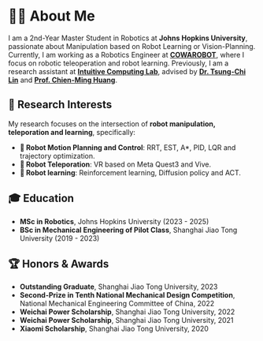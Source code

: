 
# 👨‍🎓 About Me

I am a 2nd-Year Master Student in Robotics at **Johns Hopkins University**, passionate about Manipulation based on Robot Learning or Vision-Planning. Currently, I am working as a Robotics Engineer at **[COWAROBOT](https://www.cowarobot.com/)**, where I focus on robotic teleoperation and robot learning. Previously, I am a research assistant at **[Intuitive Computing Lab](https://intuitivecomputing.github.io/)**, advised by **[Dr. Tsung-Chi Lin](https://www.lintsungchi.com/)** and **[Prof. Chien-Ming Huang](https://www.cs.jhu.edu/~cmhuang/)**.

## 🔬 Research Interests
My research focuses on the intersection of **robot manipulation, teleporation and learning**, specifically:
- **🤖 Robot Motion Planning and Control**: RRT, EST, A*, PID, LQR and trajectory optimization.
- **📡 Robot Teleporation**: VR based on Meta Quest3 and Vive.
- **🧠 Robot learning**: Reinforcement learning, Diffusion policy and ACT.

## 🎓 Education
- **MSc in Robotics**, Johns Hopkins University (2023 - 2025)
- **BSc in Mechanical Engineering of Pilot Class**, Shanghai Jiao Tong University (2019 - 2023)

## 🏆 Honors & Awards
- **Outstanding Graduate**, Shanghai Jiao Tong University, 2023
- **Second-Prize in Tenth National Mechanical Design Competition**, National Mechanical Engineering Committee of China, 2022
- **Weichai Power Scholarship**, Shanghai Jiao Tong University, 2022
- **Weichai Power Scholarship**, Shanghai Jiao Tong University, 2021
- **Xiaomi Scholarship**, Shanghai Jiao Tong University, 2020




